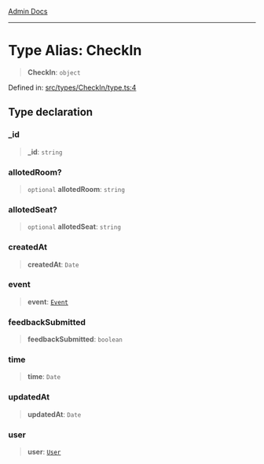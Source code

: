[Admin Docs](/)

***

# Type Alias: CheckIn

> **CheckIn**: `object`

Defined in: [src/types/CheckIn/type.ts:4](https://github.com/PalisadoesFoundation/talawa-admin/blob/main/src/types/CheckIn/type.ts#L4)

## Type declaration

### \_id

> **\_id**: `string`

### allotedRoom?

> `optional` **allotedRoom**: `string`

### allotedSeat?

> `optional` **allotedSeat**: `string`

### createdAt

> **createdAt**: `Date`

### event

> **event**: [`Event`](../../../Event/type/type-aliases/Event.md)

### feedbackSubmitted

> **feedbackSubmitted**: `boolean`

### time

> **time**: `Date`

### updatedAt

> **updatedAt**: `Date`

### user

> **user**: [`User`](../../../user/type-aliases/User.md)
